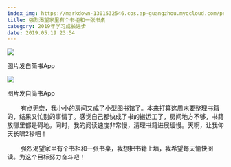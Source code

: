 ```yaml
---
index_img: https://markdown-1301532546.cos.ap-guangzhou.myqcloud.com/peipei_blog/20210921145905.jpeg
title: 强烈渴望家里有个书柜和一张书桌
category: 2019年学习成长进步
date: 2019.05.19 23:54
---
```


![](https://markdown-1301532546.cos.ap-guangzhou.myqcloud.com/peipei_blog/20210921145905.jpeg)  

图片发自简书App

  

![](https://markdown-1301532546.cos.ap-guangzhou.myqcloud.com/peipei_blog/20210921145908.jpeg)  

图片发自简书App

        有点无奈，我小小的房间又成了小型图书馆了。本来打算这周末要整理书籍的，结果又忙别的事情了。感觉自己都快成了书的搬运工了，房间地方不够，书籍放哪里都是碍地。同时，我的阅读速度非常慢，清理书籍进展缓慢。天啊，让我仰天长啸2秒吧！  

        强烈渴望家里有个书柜和一张书桌，我想把书籍上墙，我希望每天愉快阅读。为这个目标努力奋斗吧！